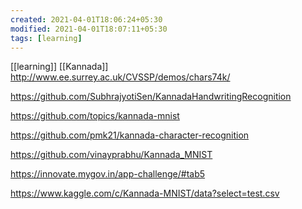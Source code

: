 ```yaml
---
created: 2021-04-01T18:06:24+05:30
modified: 2021-04-01T18:07:11+05:30
tags: [learning]
---
```

[[learning]]
[[Kannada]]
http://www.ee.surrey.ac.uk/CVSSP/demos/chars74k/

https://github.com/SubhrajyotiSen/KannadaHandwritingRecognition

https://github.com/topics/kannada-mnist

https://github.com/pmk21/kannada-character-recognition

https://github.com/vinayprabhu/Kannada_MNIST

https://innovate.mygov.in/app-challenge/#tab5

https://www.kaggle.com/c/Kannada-MNIST/data?select=test.csv

